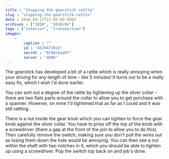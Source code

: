 ```yaml
---
title : "Stopping the gearstick rattle"
slug : "stopping-the-gearstick-rattle"
date : 2010-04-17T12:00:00.000Z
archives : ["2010", "2010/04"]
tags : ["interior", "transmission"]
images:
    -
        caption : ""
        id : "4529473814"
        secret : "0296cbaa87"
        server : "4006"
---
```


The gearstick has developed a bit of a rattle which is really annoying when your driving for any length of time - like 5 minutes! It turns out to be a really easy fix, which I wish I'd done earlier.


You can sort out a degree of the rattle by tightening up the silver collar - there are two flats parts around the collar to allow you to get purchase with a spanner. However, on mine I'd tightened that as far as I could and it was still rattling.


There is a nut inside the gear knob which you can tighten to force the gear knob against the silver collar. You have to prise off the top of the knob with a screwdriver (there a gap at the front of the join to allow you to do this). Then carefully remove the switch, making sure you don't pull the wires out as losing them down the hole would be annoying. You can then see a nut within the shaft with two notches in it, which you should be able to tighten up using a screwdriver. Pop the switch top back on and job's done.